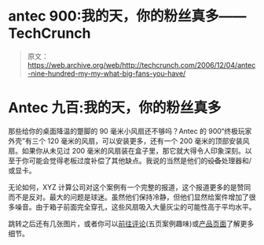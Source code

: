 # antec 900:我的天，你的粉丝真多——TechCrunch

> 原文：<https://web.archive.org/web/http://techcrunch.com/2006/12/04/antec-nine-hundred-my-my-what-big-fans-you-have/>

# Antec 九百:我的天，你的粉丝真多

那些给你的桌面降温的蹩脚的 90 毫米小风扇还不够吗？Antec 的 900“终极玩家外壳”有三个 120 毫米的风扇，可以安装更多，还有一个 200 毫米的顶部安装风扇。如果你从未见过 200 毫米的风扇装在盒子里，那它就大得令人印象深刻。以至于你可能会觉得老板过度补偿了其他缺点。我说的当然是他们的~~设备~~处理器和/或显卡。

无论如何，XYZ 计算公司对这个案例有一个完整的报道，这个报道更多的是赞同而不是反对。最大的问题是球迷。虽然他们保持冷静，但他们显然给案件增加了很多噪音。由于箱子前面完全穿孔，这些风扇吸入大量灰尘的可能性高于平均水平。

跳转之后还有几张图片，或者你可以[前往评论](https://web.archive.org/web/20201126152925/http://www.xyzcomputing.com/index.php?option=content&task=view&id=871&Itemid=0&limit=1&limitstart=0)(五页案例趣味)或[产品页面](https://web.archive.org/web/20201126152925/http://www.antec.com/us/productDetails.php?ProdID=15900)了解更多细节。